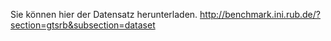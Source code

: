 Sie können hier der Datensatz herunterladen.
http://benchmark.ini.rub.de/?section=gtsrb&subsection=dataset
